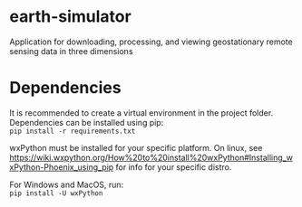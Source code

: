 # earth-simulator
Application for downloading,  processing, and viewing geostationary remote sensing data in three dimensions

# Dependencies
It is recommended to create a virtual environment in the project folder. Dependencies can be installed using pip:  
`pip install -r requirements.txt`  

wxPython must be installed for your specific platform. On linux, see https://wiki.wxpython.org/How%20to%20install%20wxPython#Installing_wxPython-Phoenix_using_pip for info for your specific distro.  

For Windows and MacOS, run:  
`pip install -U wxPython`
